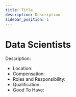 ```yaml
---
title: Title
description: Description
sidebar_position: 1
---
```


<!-- @format -->

# Data Scientists

Description:

- Location:
- Compensation:
- Roles and Responsibility:
- Qualification:
- Good To Have:

